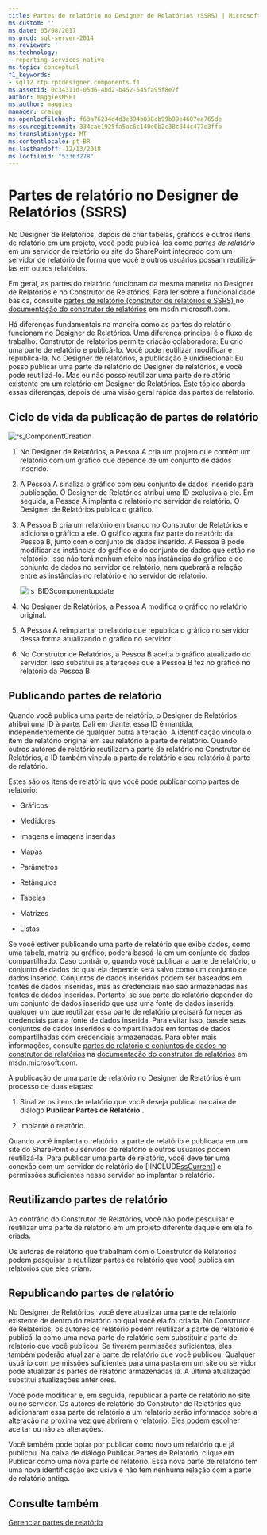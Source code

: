```yaml
---
title: Partes de relatório no Designer de Relatórios (SSRS) | Microsoft Docs
ms.custom: ''
ms.date: 03/08/2017
ms.prod: sql-server-2014
ms.reviewer: ''
ms.technology:
- reporting-services-native
ms.topic: conceptual
f1_keywords:
- sql12.rtp.rptdesigner.components.f1
ms.assetid: 0c34311d-05d6-4bd2-b452-545fa95f8e7f
author: maggiesMSFT
ms.author: maggies
manager: craigg
ms.openlocfilehash: f63a76234d4d3e394b838cb99b99e4607ea765de
ms.sourcegitcommit: 334cae1925fa5ac6c140e0b2c38c844c477e3ffb
ms.translationtype: MT
ms.contentlocale: pt-BR
ms.lasthandoff: 12/13/2018
ms.locfileid: "53363278"
---
```

# <a name="report-parts-in-report-designer-ssrs"></a>Partes de relatório no Designer de Relatórios (SSRS)
  No Designer de Relatórios, depois de criar tabelas, gráficos e outros itens de relatório em um projeto, você pode publicá-los como *partes de relatório* em um servidor de relatório ou site do SharePoint integrado com um servidor de relatório de forma que você e outros usuários possam reutilizá-las em outros relatórios.  
  
 Em geral, as partes do relatório funcionam da mesma maneira no Designer de Relatórios e no Construtor de Relatórios. Para ler sobre a funcionalidade básica, consulte [partes de relatório &#40;construtor de relatórios e SSRS&#41; ](../report-parts-report-builder-and-ssrs.md) no [documentação do construtor de relatórios](https://go.microsoft.com/fwlink/?LinkId=154494) em msdn.microsoft.com.  
  
 Há diferenças fundamentais na maneira como as partes do relatório funcionam no Designer de Relatórios. Uma diferença principal é o fluxo de trabalho. Construtor de relatórios permite criação colaboradora: Eu crio uma parte de relatório e publicá-lo. Você pode reutilizar, modificar e republicá-la. No Designer de relatórios, a publicação é unidirecional: Eu posso publicar uma parte de relatório do Designer de relatórios, e você pode reutilizá-lo. Mas eu não posso reutilizar uma parte de relatório existente em um relatório em Designer de Relatórios. Este tópico aborda essas diferenças, depois de uma visão geral rápida das partes de relatório.  
  
##  <a name="ComponentWorkflow"></a> Ciclo de vida da publicação de partes de relatório  
 ![rs_ComponentCreation](../media/rs-componentcreation.gif "rs_ComponentCreation")  
  
1.  No Designer de Relatórios, a Pessoa A cria um projeto que contém um relatório com um gráfico que depende de um conjunto de dados inserido.  
  
2.  A Pessoa A sinaliza o gráfico com seu conjunto de dados inserido para publicação. O Designer de Relatórios atribui uma ID exclusiva a ele. Em seguida, a Pessoa A implanta o relatório no servidor de relatório. O Designer de Relatórios publica o gráfico.  
  
3.  A Pessoa B cria um relatório em branco no Construtor de Relatórios e adiciona o gráfico a ele. O gráfico agora faz parte do relatório da Pessoa B, junto com o conjunto de dados inserido. A Pessoa B pode modificar as instâncias do gráfico e do conjunto de dados que estão no relatório. Isso não terá nenhum efeito nas instâncias do gráfico e do conjunto de dados no servidor de relatório, nem quebrará a relação entre as instâncias no relatório e no servidor de relatório.  
  
     ![rs_BIDScomponentupdate](../media/rs-bidscomponentupdate.gif "rs_BIDScomponentupdate")  
  
4.  No Designer de Relatórios, a Pessoa A modifica o gráfico no relatório original.  
  
5.  A Pessoa A reimplantar o relatório que republica o gráfico no servidor dessa forma atualizando o gráfico no servidor.  
  
6.  No Construtor de Relatórios, a Pessoa B aceita o gráfico atualizado do servidor. Isso substitui as alterações que a Pessoa B fez no gráfico no relatório da Pessoa B.  
  
##  <a name="PublishingComponents"></a> Publicando partes de relatório  
 Quando você publica uma parte de relatório, o Designer de Relatórios atribui uma ID à parte. Dali em diante, essa ID é mantida, independentemente de qualquer outra alteração. A identificação vincula o item de relatório original em seu relatório à parte de relatório. Quando outros autores de relatório reutilizam a parte de relatório no Construtor de Relatórios, a ID também vincula a parte de relatório e seu relatório à parte de relatório.  
  
 Estes são os itens de relatório que você pode publicar como partes de relatório:  
  
-   Gráficos  
  
-   Medidores  
  
-   Imagens e imagens inseridas  
  
-   Mapas  
  
-   Parâmetros  
  
-   Retângulos  
  
-   Tabelas  
  
-   Matrizes  
  
-   Listas  
  
 Se você estiver publicando uma parte de relatório que exibe dados, como uma tabela, matriz ou gráfico, poderá baseá-la em um conjunto de dados compartilhado. Caso contrário, quando você publicar a parte de relatório, o conjunto de dados do qual ela depende será salvo como um conjunto de dados inserido. Conjuntos de dados inseridos podem ser baseados em fontes de dados inseridas, mas as credenciais não são armazenadas nas fontes de dados inseridas. Portanto, se sua parte de relatório depender de um conjunto de dados inserido que usa uma fonte de dados inserida, qualquer um que reutilizar essa parte de relatório precisará fornecer as credenciais para a fonte de dados inserida. Para evitar isso, baseie seus conjuntos de dados inseridos e compartilhados em fontes de dados compartilhadas com credenciais armazenadas. Para obter mais informações, consulte [partes de relatório e conjuntos de dados no construtor de relatórios](../report-data/report-parts-and-datasets-in-report-builder.md) na [documentação do construtor de relatórios](https://go.microsoft.com/fwlink/?LinkId=154494) em msdn.microsoft.com.  
  
 A publicação de uma parte de relatório no Designer de Relatórios é um processo de duas etapas:  
  
1.  Sinalize os itens de relatório que você deseja publicar na caixa de diálogo **Publicar Partes de Relatório** .  
  
2.  Implante o relatório.  
  
 Quando você implanta o relatório, a parte de relatório é publicada em um site do SharePoint ou servidor de relatório e outros usuários podem reutilizá-la. Para publicar uma parte de relatório, você deve ter uma conexão com um servidor de relatório do [!INCLUDE[ssCurrent](../../includes/sscurrent-md.md)] e permissões suficientes nesse servidor ao implantar o relatório.  
  
  
##  <a name="SearchReuseComponents"></a> Reutilizando partes de relatório  
 Ao contrário do Construtor de Relatórios, você não pode pesquisar e reutilizar uma parte de relatório em um projeto diferente daquele em ela foi criada.  
  
 Os autores de relatório que trabalham com o Construtor de Relatórios podem pesquisar e reutilizar partes de relatório que você publica em relatórios que eles criam.  
  
##  <a name="RepublishingComponents"></a> Republicando partes de relatório  
 No Designer de Relatórios, você deve atualizar uma parte de relatório existente de dentro do relatório no qual você ela foi criada. No Construtor de Relatórios, os autores de relatório podem reutilizar a parte de relatório e publicá-la como uma nova parte de relatório sem substituir a parte de relatório que você publicou. Se tiverem permissões suficientes, eles também poderão atualizar a parte de relatório que você publicou. Qualquer usuário com permissões suficientes para uma pasta em um site ou servidor pode atualizar as partes de relatório armazenadas lá. A última atualização substitui atualizações anteriores.  
  
 Você pode modificar e, em seguida, republicar a parte de relatório no site ou no servidor. Os autores de relatório do Construtor de Relatórios que adicionaram essa parte de relatório a um relatório serão informados sobre a alteração na próxima vez que abrirem o relatório. Eles podem escolher aceitar ou não as alterações.  
  
 Você também pode optar por publicar como novo um relatório que já publicou. Na caixa de diálogo Publicar Partes de Relatório, clique em Publicar como uma nova parte de relatório. Essa nova parte de relatório tem uma nova identificação exclusiva e não tem nenhuma relação com a parte de relatório antiga.  
  
  
## <a name="see-also"></a>Consulte também  
 [Gerenciar partes de relatório](managing-report-parts.md)  
  
  
